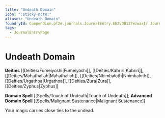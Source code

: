 ```yaml
---
title: "Undeath Domain"
icon: ":sticky-note:"
aliases: "Undeath Domain"
foundryId: Compendium.pf2e.journals.JournalEntry.EEZvDB1Z7ezwaxIr.JournalEntryPage.RIlgBuWGfHC1rzYu
tags:
  - JournalEntryPage
---
```


# Undeath Domain
**Deities** [[Deities/Fumeiyoshi|Fumeiyoshi]], [[Deities/Kabriri|Kabriri]], [[Deities/Mahathallah|Mahathallah]], [[Deities/Nhimbaloth|Nhimbaloth]], [[Deities/Urgathoa|Urgathoa]], [[Deities/Zura|Zura]], [[Deities/Zyphus|Zyphus]]

**Domain Spell** [[Spells/Touch of Undeath|Touch of Undeath]]; **Advanced Domain Spell** [[Spells/Malignant Sustenance|Malignant Sustenance]]

Your magic carries close ties to the undead.